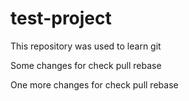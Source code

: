 # test-project

This repository was used to learn git

Some changes for check pull rebase

One more changes for check pull rebase
